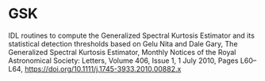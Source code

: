 # GSK
IDL routines to compute the Generalized Spectral Kurtosis Estimator and its statistical detection thresholds based on
Gelu Nita and Dale Gary, The Generalized Spectral Kurtosis Estimator,  Monthly Notices of the Royal Astronomical Society: Letters, Volume 406, Issue 1, 1 July 2010, Pages L60–L64,  https://doi.org/10.1111/j.1745-3933.2010.00882.x
